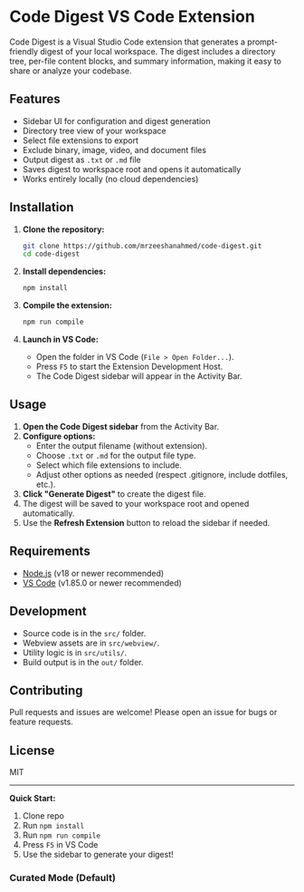 # Code Digest VS Code Extension

Code Digest is a Visual Studio Code extension that generates a prompt-friendly digest of your local workspace. The digest includes a directory tree, per-file content blocks, and summary information, making it easy to share or analyze your codebase.

## Features
- Sidebar UI for configuration and digest generation
- Directory tree view of your workspace
- Select file extensions to export
- Exclude binary, image, video, and document files
- Output digest as `.txt` or `.md` file
- Saves digest to workspace root and opens it automatically
- Works entirely locally (no cloud dependencies)

## Installation

1. **Clone the repository:**
	```sh
	git clone https://github.com/mrzeeshanahmed/code-digest.git
	cd code-digest
	```

2. **Install dependencies:**
	```sh
	npm install
	```

3. **Compile the extension:**
	```sh
	npm run compile
	```

4. **Launch in VS Code:**
	- Open the folder in VS Code (`File > Open Folder...`).
	- Press `F5` to start the Extension Development Host.
	- The Code Digest sidebar will appear in the Activity Bar.

## Usage

1. **Open the Code Digest sidebar** from the Activity Bar.
2. **Configure options:**
	- Enter the output filename (without extension).
	- Choose `.txt` or `.md` for the output file type.
	- Select which file extensions to include.
	- Adjust other options as needed (respect .gitignore, include dotfiles, etc.).
3. **Click "Generate Digest"** to create the digest file.
4. The digest will be saved to your workspace root and opened automatically.
5. Use the **Refresh Extension** button to reload the sidebar if needed.

## Requirements
- [Node.js](https://nodejs.org/) (v18 or newer recommended)
- [VS Code](https://code.visualstudio.com/) (v1.85.0 or newer recommended)

## Development
- Source code is in the `src/` folder.
- Webview assets are in `src/webview/`.
- Utility logic is in `src/utils/`.
- Build output is in the `out/` folder.

## Contributing
Pull requests and issues are welcome! Please open an issue for bugs or feature requests.

## License
MIT

---

**Quick Start:**
1. Clone repo
2. Run `npm install`
3. Run `npm run compile`
4. Press `F5` in VS Code
5. Use the sidebar to generate your digest!
### Curated Mode (Default)

